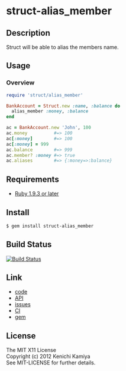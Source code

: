 struct-alias_member
====================

Description
------------

Struct will be able to alias the members name.

Usage
------

### Overview

```ruby
require 'struct/alias_member'

BankAccount = Struct.new :name, :balance do
  alias_member :money, :balance
end

ac = BankAccount.new 'John', 100
ac.money          #=> 100
ac[:money]        #=> 100
ac[:money] = 999
ac.balance        #=> 999
ac.member? :money #=> true
ac.aliases        #=> {:money=>:balance}
```

Requirements
------------

* [Ruby 1.9.3 or later](http://travis-ci.org/#!/kachick/struct-alias_member)

Install
-------

```bash
$ gem install struct-alias_member
```

Build Status
------------

[![Build Status](https://secure.travis-ci.org/kachick/struct-alias_member.png)](http://travis-ci.org/kachick/struct-alias_member)

Link
----

* [code](https://github.com/kachick/struct-alias_member)
* [API](http://kachick.github.com/struct-alias_member/yard/frames.html)
* [issues](https://github.com/kachick/struct-alias_member/issues)
* [CI](http://travis-ci.org/#!/kachick/struct-alias_member)
* [gem](https://rubygems.org/gems/struct-alias_member)

License
-------

The MIT X11 License  
Copyright (c) 2012 Kenichi Kamiya  
See MIT-LICENSE for further details.
